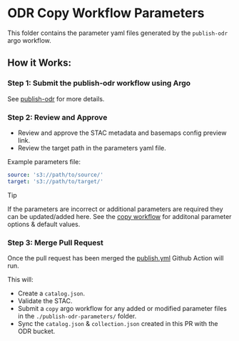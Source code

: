 # ODR Copy Workflow Parameters

This folder contains the parameter yaml files generated by the `publish-odr` argo workflow.

## How it Works:

### Step 1: Submit the publish-odr workflow using Argo

See [publish-odr](https://github.com/linz/topo-workflows/blob/master/workflows/raster/publish-odr.yaml) for more details.

### Step 2: Review and Approve

- Review and approve the STAC metadata and basemaps config preview link.
- Review the target path in the parameters yaml file.

Example parameters file:

```yaml
source: 's3://path/to/source/'
target: 's3://path/to/target/'
```

> [!Tip]
> If the parameters are incorrect or additional parameters are required they can be updated/added here.
> See the [copy workflow](https://github.com/linz/topo-workflows/tree/master/workflows/raster#copy) for additonal parameter options & default values.

### Step 3: Merge Pull Request

Once the pull request has been merged the [publish.yml](../.github/workflows/publish.yml) Github Action will run.

This will:

- Create a `catalog.json`.
- Validate the STAC.
- Submit a `copy` argo workflow for any added or modified parameter files in the `./publish-odr-parameters/` folder.
- Sync the `catalog.json` & `collection.json` created in this PR with the ODR bucket.
